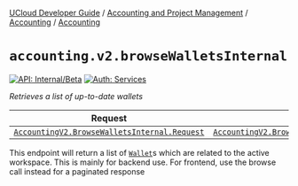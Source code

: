 [UCloud Developer Guide](/docs/developer-guide/README.md) / [Accounting and Project Management](/docs/developer-guide/accounting-and-projects/README.md) / [Accounting](/docs/developer-guide/accounting-and-projects/accounting/README.md) / [Accounting](/docs/developer-guide/accounting-and-projects/accounting/allocations.md)

# `accounting.v2.browseWalletsInternal`

[![API: Internal/Beta](https://img.shields.io/static/v1?label=API&message=Internal/Beta&color=red&style=flat-square)](/docs/developer-guide/core/api-conventions.md)
[![Auth: Services](https://img.shields.io/static/v1?label=Auth&message=Services&color=informational&style=flat-square)](/docs/developer-guide/core/types.md#role)


_Retrieves a list of up-to-date wallets_

| Request | Response | Error |
|---------|----------|-------|
|<code><a href='#accountingv2.browsewalletsinternal.request'>AccountingV2.BrowseWalletsInternal.Request</a></code>|<code><a href='#accountingv2.browsewalletsinternal.response'>AccountingV2.BrowseWalletsInternal.Response</a></code>|<code><a href='/docs/reference/dk.sdu.cloud.CommonErrorMessage.md'>CommonErrorMessage</a></code>|

This endpoint will return a list of [`Wallet`](/docs/reference/dk.sdu.cloud.accounting.api.Wallet.md)s which are related to the active 
workspace. This is mainly for backend use. For frontend, use the browse call instead for a
paginated response


